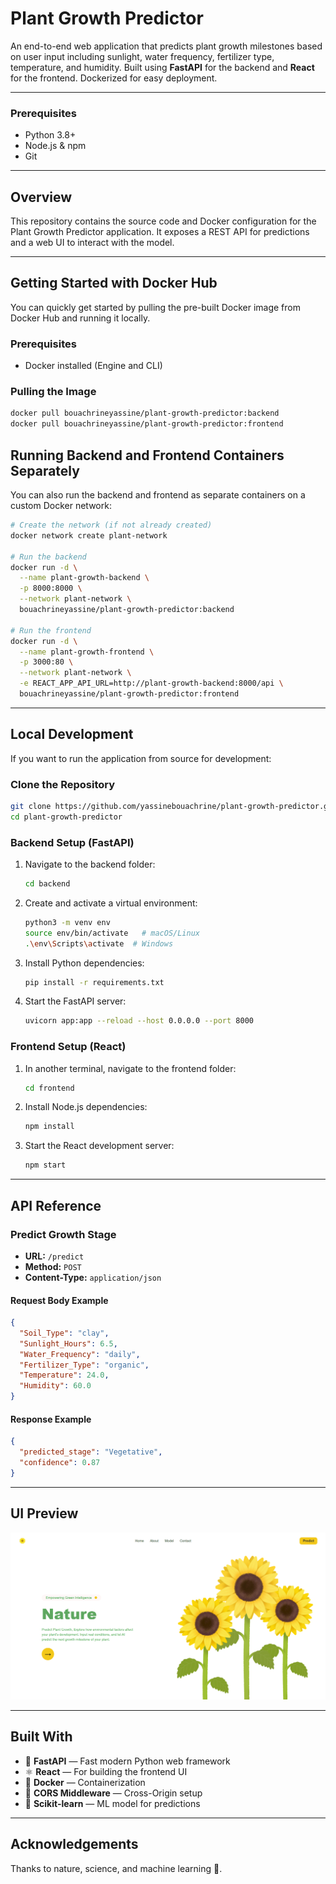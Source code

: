 # Plant Growth Predictor

An end-to-end web application that predicts plant growth milestones based on user input including sunlight, water frequency, fertilizer type, temperature, and humidity. Built using **FastAPI** for the backend and **React** for the frontend. Dockerized for easy deployment.

---

### Prerequisites

* Python 3.8+
* Node.js & npm
* Git

---

## Overview

This repository contains the source code and Docker configuration for the Plant Growth Predictor application. It exposes a REST API for predictions and a web UI to interact with the model.

---

## Getting Started with Docker Hub

You can quickly get started by pulling the pre-built Docker image from Docker Hub and running it locally.

### Prerequisites

* Docker installed (Engine and CLI)

### Pulling the Image

```bash
docker pull bouachrineyassine/plant-growth-predictor:backend
docker pull bouachrineyassine/plant-growth-predictor:frontend
```

## Running Backend and Frontend Containers Separately

You can also run the backend and frontend as separate containers on a custom Docker network:

```bash
# Create the network (if not already created)
docker network create plant-network

# Run the backend
docker run -d \
  --name plant-growth-backend \
  -p 8000:8000 \
  --network plant-network \
  bouachrineyassine/plant-growth-predictor:backend

# Run the frontend
docker run -d \
  --name plant-growth-frontend \
  -p 3000:80 \
  --network plant-network \
  -e REACT_APP_API_URL=http://plant-growth-backend:8000/api \
  bouachrineyassine/plant-growth-predictor:frontend
```

---

## Local Development

If you want to run the application from source for development:

### Clone the Repository

```bash
git clone https://github.com/yassinebouachrine/plant-growth-predictor.git
cd plant-growth-predictor
```

### Backend Setup (FastAPI)

1. Navigate to the backend folder:

   ```bash
   cd backend
   ```

2. Create and activate a virtual environment:

   ```bash
   python3 -m venv env
   source env/bin/activate   # macOS/Linux
   .\env\Scripts\activate  # Windows
   ```

3. Install Python dependencies:

   ```bash
   pip install -r requirements.txt
   ```

4. Start the FastAPI server:

   ```bash
   uvicorn app:app --reload --host 0.0.0.0 --port 8000
   ```

### Frontend Setup (React)

1. In another terminal, navigate to the frontend folder:

   ```bash
   cd frontend
   ```

2. Install Node.js dependencies:

   ```bash
   npm install
   ```

3. Start the React development server:

   ```bash
   npm start
   ```

---

## API Reference

### Predict Growth Stage

* **URL:** `/predict`
* **Method:** `POST`
* **Content-Type:** `application/json`

#### Request Body Example

```json
{
  "Soil_Type": "clay",
  "Sunlight_Hours": 6.5,
  "Water_Frequency": "daily",
  "Fertilizer_Type": "organic",
  "Temperature": 24.0,
  "Humidity": 60.0
}
```

#### Response Example

```json
{
  "predicted_stage": "Vegetative",
  "confidence": 0.87
}
```

---

## UI Preview

![App UI](UI.PNG)

---

## Built With

* 🐍 **FastAPI** — Fast modern Python web framework
* ⚛️ **React** — For building the frontend UI
* 🐳 **Docker** — Containerization
* 🔀 **CORS Middleware** — Cross-Origin setup
* 🧪 **Scikit-learn** — ML model for predictions

---

## Acknowledgements

Thanks to nature, science, and machine learning 💚.
